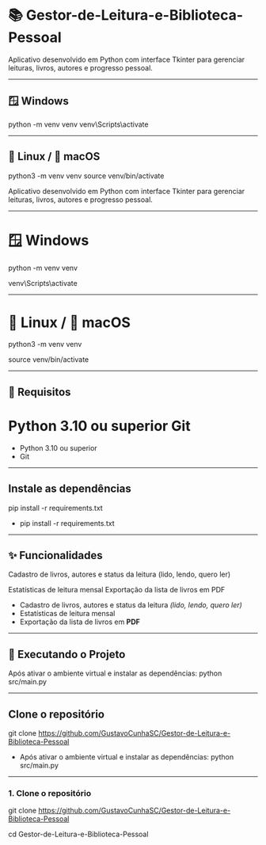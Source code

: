 # 📚 Gestor-de-Leitura-e-Biblioteca-Pessoal


Aplicativo desenvolvido em Python com interface Tkinter para gerenciar leituras, livros, autores e progresso pessoal.

---

## 🪟 Windows

python -m venv venv venv\Scripts\activate

---

## 🐧 Linux / 🍏 macOS
python3 -m venv venv source venv/bin/activate

Aplicativo desenvolvido em Python com interface Tkinter para gerenciar leituras, livros, autores e progresso pessoal.

---

# 🪟 Windows #
python -m venv venv

venv\Scripts\activate

---

# 🐧 Linux / 🍏 macOS #
python3 -m venv venv

source venv/bin/activate


---

## 🔧 Requisitos

Python 3.10 ou superior
Git
=======

- Python 3.10 ou superior
- Git

---

## Instale as dependências

pip install -r requirements.txt

- pip install -r requirements.txt


---

## ✨ Funcionalidades

Cadastro de livros, autores e status da leitura (lido, lendo, quero ler)

Estatísticas de leitura mensal
Exportação da lista de livros em PDF


- Cadastro de livros, autores e status da leitura *(lido, lendo, quero ler)*
- Estatísticas de leitura mensal
- Exportação da lista de livros em **PDF**

---

## 🧪 Executando o Projeto

Após ativar o ambiente virtual e instalar as dependências: python src/main.py

---

## Clone o repositório
git clone https://github.com/GustavoCunhaSC/Gestor-de-Leitura-e-Biblioteca-Pessoal


- Após ativar o ambiente virtual e instalar as dependências:
python src/main.py

---

### 1. Clone o repositório

git clone https://github.com/GustavoCunhaSC/Gestor-de-Leitura-e-Biblioteca-Pessoal

cd Gestor-de-Leitura-e-Biblioteca-Pessoal
